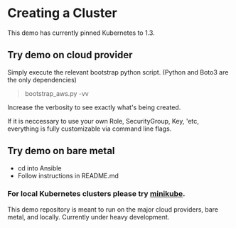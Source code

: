 # Creating a Cluster

This demo has currently pinned Kubernetes to 1.3.

## Try demo on cloud provider

Simply execute the relevant bootstrap python script. (Python and Boto3 are the only dependencies)

> bootstrap_aws.py -vv

Increase the verbosity to see exactly what's being created.

If it is neccessary to use your own Role, SecurityGroup, Key, 'etc, everything is fully customizable via command line flags.


## Try demo on bare metal

- cd into Ansible
- Follow instructions in README.md

### For local Kubernetes clusters please try [minikube](https://github.com/kubernetes/minikube).

This demo repository is meant to run on the major cloud providers, bare metal, and locally. Currently under heavy development.


